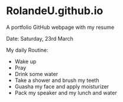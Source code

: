 # RolandeU.github.io
A portfolio GitHub webpage with my resume

Date: Saturday, 23rd March

My daily Routine:
- Wake up 
- Pray
- Drink some water
- Take a shower and brush my teeth
- Guasha my face and apply moisturizer 
- Pack my speaker and my lunch and water
